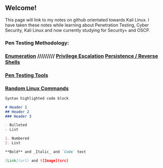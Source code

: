 ## Welcome!

This page will link to my notes on github orientated towards Kali Linux. 
I have taken these notes while learning about Penetration Testing, Cyber Security, Kali Linux and now currently studying for Security+ and OSCP.

### Pen Testing Methodology:
### [Enumeration](https://github.com/h1dz/Pen-Testing/blob/Methodology/Enumeration) ///////// [Privilege Escalation](https://github.com/h1dz/Pen-Testing/blob/Methodology/Privilege-Escalation)         [Persistence / Reverse Shells](https://github.com/h1dz/Pen-Testing/blob/Methodology/Persistence-Reverse%20Shells)                      




### [Pen Testing Tools](https://github.com/h1dz/Pen-Testing/tree/Tools)

### [Random Linux Commands](https://github.com/h1dz/Pen-Testing/blob/Commands/Basic%20Linux%20Commands)



```markdown
Syntax highlighted code block

# Header 1
## Header 2
### Header 3

- Bulleted
- List

1. Numbered
2. List

**Bold** and _Italic_ and `Code` text

[Link](url) and ![Image](src)
```

